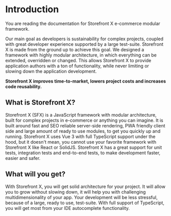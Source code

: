 # Introduction

You are reading the documentation for Storefront X e-commerce modular framework.

Our main goal as developers is sustainability for complex projects, coupled with great developer experience supported by a large test-suite. Storefront X is made from the ground up to achieve this goal. We designed a framework with highly modular architecture, in which everything can be extended, overridden or changed. This allows Storefront X to provide application authors with a ton of functionality, while never limiting or slowing down the application development.

**Storefront X improves time-to-market, lowers project costs and increases code reusability.**

## What is Storefront X?

Storefront X (SFX) is a JavaScript framework with modular architecture, built for complex projects in e-commerce or anything you can imagine. It is built around fast and SEO reliable server-side rendering, PWA friendly client side and large amount of ready to use modules, to get you quickly up and running. Storefront X uses Vue 3 with full TypeScript support under the hood, but it doesn't mean, you cannot use your favorite framework with Storefront X like React or SolidJS. Storefront X has a great support for unit tests, integration tests and end-to-end tests, to make development faster, easier and safer.

## What will you get?

With Storefront X, you will get solid architecture for your project. It will allow you to grow without slowing down, it will help you with challenging multidimensionality of your app. Your development will be less stressful, because of a large, ready to use, test-suite. With full support of TypeScript, you will get most from your IDE autocomplete functionality.
